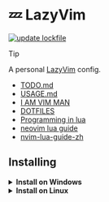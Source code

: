 # 💤 LazyVim

[![update lockfile](https://github.com/konosubakonoakua/lazyvim.conf/actions/workflows/update_lock.yml/badge.svg)](https://github.com/konosubakonoakua/lazyvim.conf/actions/workflows/update_lock.yml)

> [!TIP]
> 
> A personal [LazyVim](https://github.com/LazyVim/LazyVim) config.
> 
> - [TODO.md](./docs/TODO.md)
> - [USAGE.md](./docs/USAGE.md)
> - [I AM VIM MAN](https://github.com/konosubakonoakua/vimer/blob/main/README.md)
> - [DOTFILES](https://github.com/konosubakonoakua/.dotfiles/blob/main/README.md)
> - [Programming in lua](https://www.lua.org/manual/5.4/manual.html)
> - [neovim lua guide](https://neovim.io/doc/user/lua-guide.html)
> - [nvim-lua-guide-zh](https://github.com/glepnir/nvim-lua-guide-zh/blob/main/README.md)

## Installing

<details>
<summary><b>Install on Windows</b></summary>

```bat
scoop install neovim :: or just download from github releases, need to set sys path for nvim.exe
pip install pynvim pywin32 # pywin32 for windows platform
mkdir %userprofile%\AppData\Local\nvim
cd %userprofile%\AppData\Local\nvim
git clone https://github.com/konosubakonoakua/lazyvim.conf.git .
```
</details>

<details>
<summary><b>Install on Linux</b></summary>

```bash
pip install pynvim
cargo install tree-sitter-cli

if command -v curl >/dev/null 2>&1; then
    bash -c "$(curl -fsSL https://raw.githubusercontent.com/konosubakonoakua/lazyvim.conf/main/scripts/install.sh)"
else
    bash -c "$(wget -O- https://raw.githubusercontent.com/konosubakonoakua/lazyvim.conf/main/scripts/install.sh)"
fi
```
</details>
